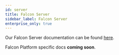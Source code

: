 ```yaml
---
id: server
title: Falcon Server
sidebar_label: Falcon Server
enterprise_only: true
---
```


Our Falcon Server documentation can be found [here](/docs/2019/falcon-server/basics).

Falcon Platform specific docs **coming soon**.
